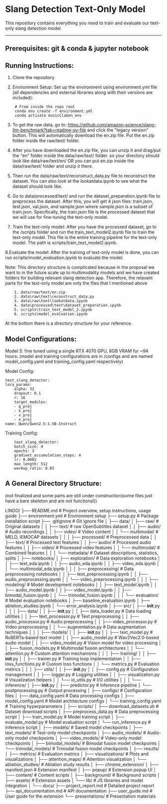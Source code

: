 # Slang Detection Text-Only Model

This repository contains everything you need to train and evaluate our text-only slang detection model.

---

## Prerequisites: git & conda & jupyter notebook 



## Running Instructions: 

1. Clone the repository

2. Environment Setup: Set up the environment using environment.yml file (all dependencies and external libraries along with their versions are included): 

        # From inside the repo root
        conda env create -f environment.yml
        conda activate musicClaGen_env


3. To get the raw data, go to: https://github.com/amazon-science/slang-llm-benchmark?tab=readme-ov-file and click the "legacy version" button. This will automatically download the en.zip file. Put the en.zip folder inside the raw/text/ folder. 

4. After you have downloaded the en.zip file, you can unzip it and drag/put the "en" folder inside the data/raw/text/ folder. so your directory should look like  data/raw/text/en/ OR you can put en.zip inside the data/raw/text/ folder and unzip it there. 

5. Then run the data/raw/text/reconstruct_data.py file to reconstruct the dataset. You can also look at the lookatdata.ipynb to see what the dataset should look like. 

6. Go to data/processed/text/ and run the dataset_preparation.ipynb file to preprocess the dataset. After this, you will get 4 json files: train.json, test.json, val.json, and sample.json where sample.json is a subset of train.json. Specifically, the train.json file is the processed dataset that we will use for fine-tuning the text-only model. 

7. Train the text-only model: After you have the processed dataset, go to the /scripts folder and run the train_text_model2.ipynb file to train the text-only model. This file is the entire training pipeline for the text-only model. The path is scripts/train_text_model2.ipynb. 

8.Evaluate the model: After the training of text-only model is done, you can run scripts/model_evaluation.ipynb to evaluate the model. 


Note: This directory structure is complicated because in the proposal we want to in the future scale up to multimodality models and we have created folders for building relevant slang detection app. Therefore, the relavant parts for the text-only model are only the files that I mentioned above


        1. data/raw/text/en.zip 
        2. data\raw\text\reconstruct_data.py
        3. data\raw\text\lookatdata.ipynb
        4. data\processed\text\dataset_preparation.ipynb
        5. scripts\train_text_model_2.ipynb
        6. scripts\model_evaluation.ipynb


At the bottom there is a directory structure for your reference.





## Model Configurations:


Model 3: fine tuned using a single RTX 4070 GPU, 8GB VRAM for ~94 hours. (model and training configurations are in /configs and are named model_config.yaml and training_config.yaml respectively)

Model Config:

    text_slang_detector:
    lora_params:
        alpha: 32
        dropout: 0.1
        r: 16
        target_modules:
        - q_proj
        - k_proj
        - v_proj
        - o_proj
    name: Qwen/Qwen2.5-1.5B-Instruct

Training Config:

        text_slang_detector:
        batch_size: 4
        epochs: 3
        gradient_accumulation_steps: 4
        lr: 0.0002
        max_length: 512
        warmup_ratio: 0.03





## A General Directory Structure: 

(not finalized and some parts are still under construction(some files just have a bare skeleton and are not functional))

LINGO/
├── README.md                  # Project overview, setup instructions, usage guide
├── environment.yml            # Environment setup
├── setup.py                   # Package installation script
├── .gitignore                 # Git ignore file
│
├── data/
│   ├── raw/                   # Original datasets
│   │   ├── text/              # raw OpenSubtitles dataset 
│   │   ├── audio/             # Audio recordings
│   │   ├── video/             # Video content
│   │   └── multimodal/        # MELD, IEMOCAP datasets
│   │
│   ├── processed/             # Preprocessed data
│   │   ├── text/              # Processed text features
│   │   ├── audio/             # Processed audio features
│   │   ├── video/             # Processed video features
│   │   └── multimodal/        # Combined features
│   │
│   └── metadata/              # Dataset descriptions, statistics, splits
│
├── notebooks/
│   ├── exploration/           # Data exploration notebooks
│   │   ├── text_eda.ipynb
│   │   ├── audio_eda.ipynb
│   │   ├── video_eda.ipynb
│   │   └── multimodal_eda.ipynb
│   │
│   ├── preprocessing/         # Data preprocessing notebooks
│   │   ├── text_preprocessing.ipynb
│   │   ├── audio_preprocessing.ipynb
│   │   └── video_preprocessing.ipynb
│   │
│   ├── modeling/              # Model development notebooks
│   │   ├── text_model.ipynb
│   │   ├── audio_model.ipynb
│   │   ├── video_model.ipynb
│   │   ├── bimodal_fusion.ipynb
│   │   └── trimodal_fusion.ipynb
│   │
│   └── evaluation/            # Model evaluation notebooks
│       ├── baseline_evaluation.ipynb
│       ├── ablation_studies.ipynb
│       └── error_analysis.ipynb
│
├── src/
│   ├── __init__.py
│   │
│   ├── data/
│   │   ├── __init__.py
│   │   ├── data_loader.py     # Data loading utilities
│   │   ├── text_processor.py  # Text preprocessing
│   │   ├── audio_processor.py # Audio preprocessing
│   │   ├── video_processor.py # Video preprocessing
│   │   └── augmentation.py    # Data augmentation techniques
│   │
│   ├── models/
│   │   ├── __init__.py
│   │   ├── text_model.py      # RoBERTa-based text model
│   │   ├── audio_model.py     # Wav2Vec2.0-based audio model
│   │   ├── video_model.py     # Vision model for video processing
│   │   ├── fusion_models.py   # Multimodal fusion architectures
│   │   └── attention.py       # Custom attention mechanisms
│   │
│   ├── training/
│   │   ├── __init__.py
│   │   ├── trainer.py         # Training loop implementation
│   │   ├── loss_functions.py  # Custom loss functions
│   │   └── metrics.py         # Evaluation metrics
│   │
│   ├── utils/
│   │   ├── __init__.py
│   │   ├── config.py          # Configuration management
│   │   ├── logger.py          # Logging utilities
│   │   ├── visualization.py   # Visualization helpers
│   │   └── io_utils.py        # I/O utilities
│   │
│   └── inference/
│       ├── __init__.py
│       ├── predictor.py       # Inference pipeline
│       └── postprocessing.py  # Output processing
│
├── configs/                   # Configuration files
│   ├── data_config.yaml       # Data processing configs
│   ├── model_config.yaml      # Model architecture configs
│   └── training_config.yaml   # Training hyperparameters
│
├── scripts/
│   ├── download_datasets.sh   # Dataset download scripts
│   ├── preprocess_data.py     # Data preprocessing script
│   ├── train_model.py         # Model training script
│   ├── evaluate_model.py      # Model evaluation script
│   └── run_inference.py       # Inference script
│
├── models/                    # Saved model checkpoints
│   ├── text_models/           # Text-only model checkpoints
│   ├── audio_models/          # Audio-only model checkpoints
│   ├── video_models/          # Video-only model checkpoints
│   ├── bimodal_models/        # Bimodal fusion model checkpoints
│   └── trimodal_models/       # Trimodal fusion model checkpoints
│
├── results/
│   ├── metrics/               # Evaluation metrics
│   ├── visualizations/        # Plots and visualizations
│   ├── attention_maps/        # Attention visualization
│   └── ablation_studies/      # Ablation study results
│
├── chrome_extension/
│   ├── manifest.json          # Extension manifest
│   ├── popup/                 # Extension popup UI
│   ├── content/               # Content scripts
│   ├── background/            # Background scripts
│   ├── assets/                # Extension assets
│   └── lib/                   # JS libraries and model integration
│
└── docs/
    ├── project_report.md      # Detailed project report
    ├── api_documentation.md   # API documentation
    ├── user_guide.md          # User guide for the extension
    └── presentations/         # Presentation materials
